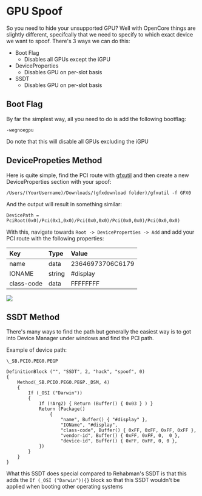 # GPU Spoof

So you need to hide your unsupported GPU? Well with OpenCore things are slightly different, specifcally that we need to specify to which exact device we want to spoof. There's 3 ways we can do this:

* Boot Flag
  * Disables all GPUs except the iGPU
* DeviceProperties
  * Disables GPU on per-slot basis
* SSDT
  * Disables GPU on per-slot basis

## Boot Flag

By far the simplest way, all you need to do is add the following bootflag:

`-wegnoegpu`

Do note that this will disable all GPUs excluding the iGPU

## DevicePropeties Method

Here is quite simple, find the PCI route with [gfxutil](https://github.com/acidanthera/gfxutil/releases) and then create a new DeviceProperties section with your spoof:

```text
/Users/(YourUsername)/Downloads/(gfxdownload folder)/gfxutil -f GFX0
```

And the output will result in something similar:

```text
DevicePath = PciRoot(0x0)/Pci(0x1,0x0)/Pci(0x0,0x0)/Pci(0x0,0x0)/Pci(0x0,0x0)
```

With this, navigate towards `Root -> DeviceProperties -> Add` and add your PCI route with the following properties:

| Key | Type | Value |
| :--- | :--- | :--- |
| name | data | 23646973706C6179 |
| IONAME | string | \#display |
| class-code | data | FFFFFFFF |

![](https://i.imgur.com/ctw6W4b.png)

## SSDT Method

There's many ways to find the path but generally the easiest way is to got into Device Manager under windows and find the PCI path.

Example of device path:

`\_SB.PCI0.PEG0.PEGP`

```text
DefinitionBlock ("", "SSDT", 2, "hack", "spoof", 0)
{
    Method(_SB.PCI0.PEG0.PEGP._DSM, 4)
    {
        If (_OSI ("Darwin"))
        {
            If (!Arg2) { Return (Buffer() { 0x03 } ) }
            Return (Package()
                {
                    "name", Buffer() { "#display" },
                    "IOName", "#display",
                    "class-code", Buffer() { 0xFF, 0xFF, 0xFF, 0xFF },
                    "vendor-id", Buffer() { 0xFF, 0xFF, 0,  0 },
                    "device-id", Buffer() { 0xFF, 0xFF, 0, 0 },
            })
        }
    }
}
```

What this SSDT does special compared to Rehabman's SSDT is that this adds the `If (_OSI ("Darwin")){}` block so that this SSDT wouldn't be applied when booting other operating systems

